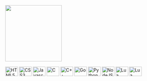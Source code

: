 <div>
  <a href="https://github.com/andalik">
    <img height="180em" align="center" src="https://github-readme-stats.vercel.app/api/top-langs/?username=andalik&theme=darcula&layout=compact&langs_count=7" />
  </a>
</div>

<div style="display: inline_block"><br>
  <img align="center" alt="HTML5" height="30" width="40" src="https://cdn.jsdelivr.net/gh/devicons/devicon/icons/html5/html5-original.svg">
  <img align="center" alt="CSS3" height="30" width="40" src="https://cdn.jsdelivr.net/gh/devicons/devicon/icons/css3/css3-original.svg">
  <img align="center" alt="Javascript" height="30" width="40" src="https://cdn.jsdelivr.net/gh/devicons/devicon/icons/javascript/javascript-original.svg">
  <img align="center" alt="C" height="30" width="40" src="https://cdn.jsdelivr.net/gh/devicons/devicon/icons/c/c-original.svg">
  <img align="center" alt="C++" height="30" width="40" src="https://cdn.jsdelivr.net/gh/devicons/devicon/icons/cplusplus/cplusplus-original.svg">
  <img align="center" alt="Go" height="30" width="40" src="https://cdn.jsdelivr.net/gh/devicons/devicon/icons/go/go-original.svg">
  <img align="center" alt="Python" height="30" width="40" src="https://cdn.jsdelivr.net/gh/devicons/devicon/icons/python/python-original.svg">
  <img align="center" alt="NodeJS" height="30" width="40" src="https://cdn.jsdelivr.net/gh/devicons/devicon/icons/nodejs/nodejs-original.svg">
  <img align="center" alt="Lua" height="30" width="40" src="https://cdn.jsdelivr.net/gh/devicons/devicon/icons/lua/lua-original-wordmark.svg">
  <img align="center" alt="Lua" height="30" width="40" src="https://cdn.jsdelivr.net/gh/devicons/devicon/icons/arduino/arduino-original-wordmark.svg">
</div>
